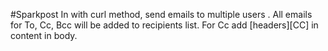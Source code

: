 #Sparkpost
In with curl method, send emails to multiple users . All emails for To, Cc, Bcc will be added to recipients list. For Cc add [headers][CC] in content in body. 
